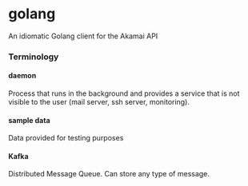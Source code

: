 # golang
An idiomatic Golang client for the Akamai API

### Terminology

#### daemon
Process that runs in the background and provides a service that is not visible to the user (mail server, ssh server, monitoring).

#### sample data
Data provided for testing purposes

#### Kafka
Distributed Message Queue. Can store any type of message.
